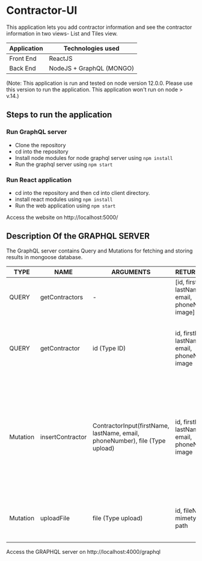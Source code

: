 # Contractor-UI
This application lets you add contractor information and see the contractor information in two views- List and Tiles view. 

| Application | Technologies used| 
| --- | --- |
| Front End   | ReactJS |
| Back End | NodeJS + GraphQL (MONGO) |

(Note: This application is run and tested on node version 12.0.0. Please use this version to run the application. This application won't run on node > v.14.)
## Steps to run the application

### Run GraphQL server
- Clone the repository
- cd into the repository
- Install node modules for node graphql server using `npm install`
- Run the graphql server using `npm start`


### Run React application
- cd into the repository and then cd into client directory.
- install react modules using `npm install`
- Run the web application using `npm start`

Access the website on http://localhost:5000/

## Description Of the GRAPHQL SERVER
The GraphQL server contains Query and Mutations for fetching and storing results in mongoose database.

| TYPE | NAME | ARGUMENTS | RETURN TYPE | DESCRIPTION | 
| --- | --- | --- | --- | --- | 
| QUERY | getContractors | - | [id, firstName, lastName, email, phoneNumber, image] | This query returns the array of all contractors in database |
| QUERY | getContractor | id (Type ID) | id, firstName, lastName, email, phoneNumber, image | This query searches for contractor by idand returns the information for that contractor |
| Mutation | insertContractor | ContractorInput(firstName, lastName, email, phoneNumber), file (Type upload) | id, firstName, lastName, email, phoneNumber, image | This mutation lets you insert contractor in database. Also email is used as unique key to determine uniqueness of contractors. You cannot add two contractors with same email |
| Mutation | uploadFile | file (Type upload) | id, fileName, mimetype, path | This mutation lets you add file to nodeJS server and store details in database. |

Access the GRAPHQL server on http://localhost:4000/graphql